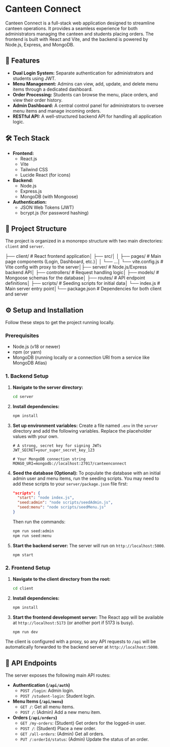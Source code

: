 # Canteen Connect 

Canteen Connect is a full-stack web application designed to streamline canteen operations. It provides a seamless experience for both administrators managing the canteen and students placing orders. The frontend is built with React and Vite, and the backend is powered by Node.js, Express, and MongoDB.

## 🌟 Features

* **Dual Login System:** Separate authentication for administrators and students using JWT.
* **Menu Management:** Admins can view, add, update, and delete menu items through a dedicated dashboard.
* **Order Processing:** Students can browse the menu, place orders, and view their order history.
* **Admin Dashboard:** A central control panel for administrators to oversee menu items and manage incoming orders.
* **RESTful API:** A well-structured backend API for handling all application logic.

## 🛠️ Tech Stack

* **Frontend:**
    * React.js
    * Vite
    * Tailwind CSS
    * Lucide React (for icons)
* **Backend:**
    * Node.js
    * Express.js
    * MongoDB (with Mongoose)
* **Authentication:**
    * JSON Web Tokens (JWT)
    * bcrypt.js (for password hashing)

## 📂 Project Structure

The project is organized in a monorepo structure with two main directories: `client` and `server`.

├── client/         # React frontend application│   ├── src/│   │   ├── pages/  # Main page components (Login, Dashboard, etc.)│   │   └── ...│   └── vite.config.js # Vite config with proxy to the server│├── server/         # Node.js/Express backend API│   ├── controllers/  # Request handling logic│   ├── models/       # Mongoose schemas for the database│   ├── routes/       # API endpoint definitions│   ├── scripts/      # Seeding scripts for initial data│   └── index.js      # Main server entry point│└── package.json    # Dependencies for both client and server
## ⚙️ Setup and Installation

Follow these steps to get the project running locally.

### Prerequisites

* Node.js (v18 or newer)
* npm (or yarn)
* MongoDB (running locally or a connection URI from a service like MongoDB Atlas)

### 1. Backend Setup

1.  **Navigate to the server directory:**
    ```bash
    cd server
    ```

2.  **Install dependencies:**
    ```bash
    npm install
    ```

3.  **Set up environment variables:**
    Create a file named `.env` in the `server` directory and add the following variables. Replace the placeholder values with your own.

    ```env
    # A strong, secret key for signing JWTs
    JWT_SECRET=your_super_secret_key_123

    # Your MongoDB connection string
    MONGO_URI=mongodb://localhost:27017/canteenconnect
    ```

4.  **Seed the database (Optional):**
    To populate the database with an initial admin user and menu items, run the seeding scripts. You may need to add these scripts to your `server/package.json` file first:
    ```json
    "scripts": {
      "start": "node index.js",
      "seed:admin": "node scripts/seedAdmin.js",
      "seed:menu": "node scripts/seedMenu.js"
    }
    ```
    Then run the commands:
    ```bash
    npm run seed:admin
    npm run seed:menu
    ```

5.  **Start the backend server:**
    The server will run on `http://localhost:5000`.
    ```bash
    npm start
    ```

### 2. Frontend Setup

1.  **Navigate to the client directory from the root:**
    ```bash
    cd client
    ```

2.  **Install dependencies:**
    ```bash
    npm install
    ```

3.  **Start the frontend development server:**
    The React app will be available at `http://localhost:5173` (or another port if 5173 is busy).
    ```bash
    npm run dev
    ```

The client is configured with a proxy, so any API requests to `/api` will be automatically forwarded to the backend server at `http://localhost:5000`.

## 🔐 API Endpoints

The server exposes the following main API routes:

* **Authentication (`/api/auth`)**
    * `POST /login`: Admin login.
    * `POST /student-login`: Student login.
* **Menu Items (`/api/menu`)**
    * `GET /`: Get all menu items.
    * `POST /`: (Admin) Add a new menu item.
* **Orders (`/api/orders`)**
    * `GET /my-orders`: (Student) Get orders for the logged-in user.
    * `POST /`: (Student) Place a new order.
    * `GET /all-orders`: (Admin) Get all orders.
    * `PUT /:orderId/status`: (Admin) Update the status of an order.


